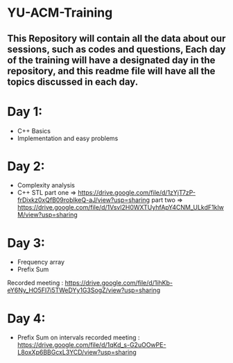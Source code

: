 # YU-ACM-Training
This Repository will contain all the data about our sessions, such as codes and questions,
Each day of the training will have a designated day in the repository, and this readme file will have all the topics discussed in each day.
------------
# Day 1:
  - C++ Basics
  - Implementation and easy problems


# Day 2:
  - Complexity analysis
  - C++ STL
  part one => https://drive.google.com/file/d/1zYjT7zP-frDixkz0xQfB09roblkeQ-aJ/view?usp=sharing
  part two => https://drive.google.com/file/d/1Vsvl2H0WXTUyhfApY4CNM_ULkdF1klwM/view?usp=sharing
                   


# Day 3:
  - Frequency array
  - Prefix Sum
  
  Recorded meeting : https://drive.google.com/file/d/1ihKb-eY6Ny_HO5FI7i5TWeDYy1G3SogZ/view?usp=sharing
  
  
# Day 4:
  - Prefix Sum on intervals
  recorded meeting : https://drive.google.com/file/d/1qKd_s-G2uOOwPE-L8oxXp6BBGcxL3YCD/view?usp=sharing
